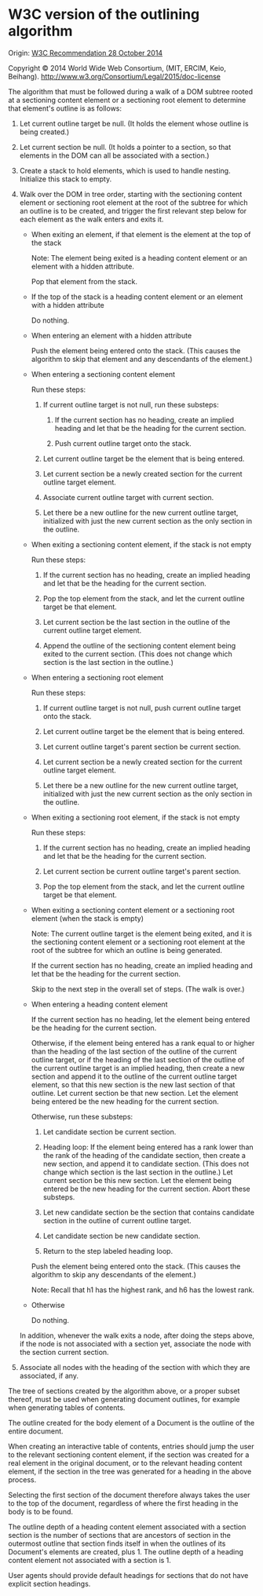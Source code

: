 # W3C version of the outlining algorithm #

Origin: [W3C Recommendation 28 October 2014](http://www.w3.org/TR/html5/sections.html#outline)

Copyright © 2014 World Wide Web Consortium, (MIT, ERCIM, Keio, Beihang). http://www.w3.org/Consortium/Legal/2015/doc-license

The algorithm that must be followed during a walk of a DOM subtree rooted at a sectioning content element or a sectioning root element to determine that element's outline is as follows:

1. Let current outline target be null. (It holds the element whose outline is being created.)

2. Let current section be null. (It holds a pointer to a section, so that elements in the DOM can all be associated with a section.)

3. Create a stack to hold elements, which is used to handle nesting. Initialize this stack to empty.

4. Walk over the DOM in tree order, starting with the sectioning content element or sectioning root element at the root of the subtree for which an outline is to be created, and trigger the first relevant step below for each element as the walk enters and exits it.

	* When exiting an element, if that element is the element at the top of the stack

		Note: The element being exited is a heading content element or an element with a hidden attribute.

		Pop that element from the stack.

	* If the top of the stack is a heading content element or an element with a hidden attribute

		Do nothing.

	* When entering an element with a hidden attribute

		Push the element being entered onto the stack. (This causes the algorithm to skip that element and any descendants of the element.)

	* When entering a sectioning content element

		Run these steps:

		1. If current outline target is not null, run these substeps:

			1. If the current section has no heading, create an implied heading and let that be the heading for the current section.

			2. Push current outline target onto the stack.

		2. Let current outline target be the element that is being entered.

		3. Let current section be a newly created section for the current outline target element.

		4. Associate current outline target with current section.

		5. Let there be a new outline for the new current outline target, initialized with just the new current section as the only section in the outline.

	* When exiting a sectioning content element, if the stack is not empty

		Run these steps:

		1. If the current section has no heading, create an implied heading and let that be the heading for the current section.

		2. Pop the top element from the stack, and let the current outline target be that element.

		3. Let current section be the last section in the outline of the current outline target element.

		4. Append the outline of the sectioning content element being exited to the current section. (This does not change which section is the last section in the outline.)

	* When entering a sectioning root element

		Run these steps:

		1. If current outline target is not null, push current outline target onto the stack.

		2. Let current outline target be the element that is being entered.

		3. Let current outline target's parent section be current section.

		4. Let current section be a newly created section for the current outline target element.

		5. Let there be a new outline for the new current outline target, initialized with just the new current section as the only section in the outline.

	* When exiting a sectioning root element, if the stack is not empty

		Run these steps:

		1. If the current section has no heading, create an implied heading and let that be the heading for the current section.

		2. Let current section be current outline target's parent section.

		3. Pop the top element from the stack, and let the current outline target be that element.

	* When exiting a sectioning content element or a sectioning root element (when the stack is empty)

		Note: The current outline target is the element being exited, and it is the sectioning content element or a sectioning root element at the root of the subtree for which an outline is being generated.

		If the current section has no heading, create an implied heading and let that be the heading for the current section.

		Skip to the next step in the overall set of steps. (The walk is over.)

	* When entering a heading content element

		If the current section has no heading, let the element being entered be the heading for the current section.

		Otherwise, if the element being entered has a rank equal to or higher than the heading of the last section of the outline of the current outline target, or if the heading of the last section of the outline of the current outline target is an implied heading, then create a new section and append it to the outline of the current outline target element, so that this new section is the new last section of that outline. Let current section be that new section. Let the element being entered be the new heading for the current section.

		Otherwise, run these substeps:

		1. Let candidate section be current section.

		2. Heading loop: If the element being entered has a rank lower than the rank of the heading of the candidate section, then create a new section, and append it to candidate section. (This does not change which section is the last section in the outline.) Let current section be this new section. Let the element being entered be the new heading for the current section. Abort these substeps.

		3. Let new candidate section be the section that contains candidate section in the outline of current outline target.

		4. Let candidate section be new candidate section.

		5. Return to the step labeled heading loop.

		Push the element being entered onto the stack. (This causes the algorithm to skip any descendants of the element.)

		Note: Recall that h1 has the highest rank, and h6 has the lowest rank.

	* Otherwise

		Do nothing.

	In addition, whenever the walk exits a node, after doing the steps above, if the node is not associated with a section yet, associate the node with the section current section.

5. Associate all nodes with the heading of the section with which they are associated, if any.

The tree of sections created by the algorithm above, or a proper subset thereof, must be used when generating document outlines, for example when generating tables of contents.

The outline created for the body element of a Document is the outline of the entire document.

When creating an interactive table of contents, entries should jump the user to the relevant sectioning content element, if the section was created for a real element in the original document, or to the relevant heading content element, if the section in the tree was generated for a heading in the above process.

Selecting the first section of the document therefore always takes the user to the top of the document, regardless of where the first heading in the body is to be found.

The outline depth of a heading content element associated with a section section is the number of sections that are ancestors of section in the outermost outline that section finds itself in when the outlines of its Document's elements are created, plus 1. The outline depth of a heading content element not associated with a section is 1.

User agents should provide default headings for sections that do not have explicit section headings.
